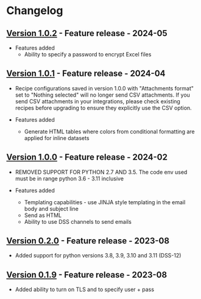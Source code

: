 # Changelog

## [Version 1.0.2](https://github.com/dataiku/dss-plugin-sendmail/releases/tag/v1.0.2) - Feature release - 2024-05

- Features added
  - Ability to specify a password to encrypt Excel files

## [Version 1.0.1](https://github.com/dataiku/dss-plugin-sendmail/releases/tag/v1.0.1) - Feature release - 2024-04

- Recipe configurations saved in version 1.0.0 with "Attachments format" set to "Nothing selected" will no longer send CSV attachments.
  If you send CSV attachments in your integrations, please check existing recipes before upgrading to ensure they explicitly use the CSV option.

- Features added
  - Generate HTML tables where colors from conditional formatting are applied for inline datasets

## [Version 1.0.0](https://github.com/dataiku/dss-plugin-sendmail/releases/tag/v1.0.0) - Feature release - 2024-02

- REMOVED SUPPORT FOR PYTHON 2.7 AND 3.5. The code env used must be in range python 3.6 - 3.11 inclusive

- Features added
  - Templating capabilities - use JINJA style templating in the email body and subject line
  - Send as HTML
  - Ability to use DSS channels to send emails

## [Version 0.2.0](https://github.com/dataiku/dss-plugin-sendmail/releases/tag/v0.2.0) - Feature release - 2023-08

- Added support for python versions 3.8, 3.9, 3.10 and 3.11 (DSS-12)

## [Version 0.1.9](https://github.com/dataiku/dss-plugin-sendmail/releases/tag/v0.1.9) - Feature release - 2023-08

- Added ability to turn on TLS and to specify user + pass
